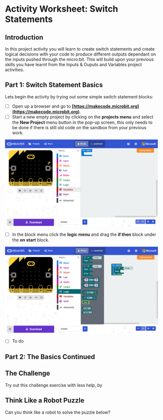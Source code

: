 # Activity Worksheet: Switch Statements

## Introduction
In this project activity you will learn to create switch statements and create logical decisions with your code to produce different outputs dependant on the inputs pushed through the micro:bit. This will build upon your previous skills you have learnt from the Inputs & Ouputs and Variables project activities.

## Part 1: Switch Statement Basics
Lets begin the activity by trying out some simple switch statement blocks:

- [ ] Open up a browser and go to **[https://makecode.microbit.org](https://makecode.microbit.org)**.
- [ ] Start a new empty project by clicking on the **projects menu** and select the **New Project** menu button in the pop-up screen, this only needs to be done if there is still old code on the sandbox from your previous work.
<div style="text-align:center"><img src ="../Assets/microbit-mainpage.png" /></div>

- [ ] In the block menu click the **logic menu** and drag the **if then** block under the **on start** block.
<div style="text-align:center"><img src ="../Assets/microbit-ifelse.png" /></div>

- [ ] To do

## Part 2: The Basics Continued

## The Challenge
Try out this challenge exercise with less help, by


## Think Like a Robot Puzzle
Can you think like a robot to solve the puzzle below?